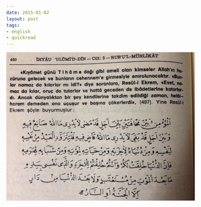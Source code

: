 ```yaml
---
date: 2015-01-02
layout: post
tags:
- english
- quickread
---
```


![](/images/tumblr_nhkjk9bj5y1u3gx2to1_1280.jpg)
